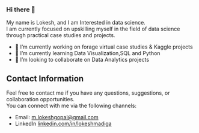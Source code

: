 ### Hi there 👋

My name is Lokesh, and I am Interested in data science. </br>I am currently focused on upskilling myself in the field of data science through practical case studies and projects.

- 🔭 I’m currently working on forage virtual case studies & Kaggle projects
- 🌱 I’m currently learning Data Visualization,SQL and Python 
- 👯 I’m looking to collaborate on Data Analytics projects

## Contact Information

Feel free to contact me if you have any questions, suggestions, or collaboration opportunities. </br>You can connect with me via the following channels:

- Email: [m.lokeshgopal@gmail.com](mailto:m.lokeshgopal@example.com)
- LinkedIn [linkedin.com/in/lokeshmadiga](https://www.linkedin.com/in/lokeshmadiga)
